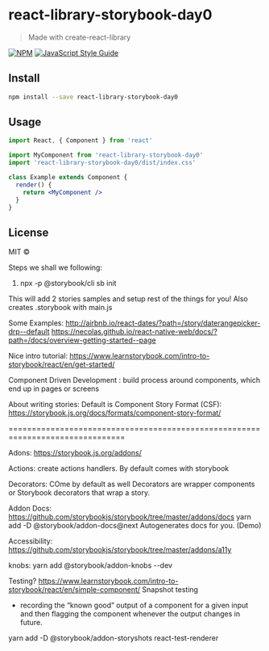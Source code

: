 # react-library-storybook-day0

> Made with create-react-library

[![NPM](https://img.shields.io/npm/v/react-library-storybook-day0.svg)](https://www.npmjs.com/package/react-library-storybook-day0) [![JavaScript Style Guide](https://img.shields.io/badge/code_style-standard-brightgreen.svg)](https://standardjs.com)

## Install

```bash
npm install --save react-library-storybook-day0
```

## Usage

```jsx
import React, { Component } from 'react'

import MyComponent from 'react-library-storybook-day0'
import 'react-library-storybook-day0/dist/index.css'

class Example extends Component {
  render() {
    return <MyComponent />
  }
}
```

## License

MIT © [](https://github.com/)

Steps we shall we following:
1. npx -p @storybook/cli sb init


This will add 2 stories samples and setup rest of the things for you!
Also creates .storybook with main.js


Some Examples:
http://airbnb.io/react-dates/?path=/story/daterangepicker-drp--default
https://necolas.github.io/react-native-web/docs/?path=/docs/overview-getting-started--page

Nice intro tutorial:
https://www.learnstorybook.com/intro-to-storybook/react/en/get-started/

Component Driven Development : build process around components, which end up in pages or screens

About writing stories:
Default is Component Story Format (CSF):
https://storybook.js.org/docs/formats/component-story-format/

===============================================================================

Adons:
https://storybook.js.org/addons/

Actions:  create actions handlers. By default comes with storybook


Decorators: COme by default as well
Decorators are wrapper components or Storybook decorators that wrap a story.


Addon Docs:
https://github.com/storybookjs/storybook/tree/master/addons/docs
yarn add -D @storybook/addon-docs@next
Autogenerates docs for you.
(Demo)

Accessibility:
https://github.com/storybookjs/storybook/tree/master/addons/a11y

knobs:
yarn add @storybook/addon-knobs --dev

Testing?
https://www.learnstorybook.com/intro-to-storybook/react/en/simple-component/
Snapshot testing
-  recording the “known good” output of a component for a given input
    and then flagging the component whenever the output changes in future.

yarn add -D @storybook/addon-storyshots react-test-renderer





